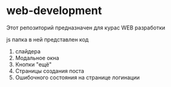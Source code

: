 # web-development
Этот репозиторий предназначен для курас WEB разработки

js папка в ней представлен код 
1. слайдера
2. Модальное окна 
3. Кнопки "ещё"
4. Страницы создания поста
6. Ошибочного состояния на странице логинации
